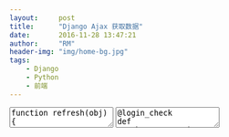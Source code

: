 ```yaml
---
layout:     post
title:      "Django Ajax 获取数据"
date:       2016-11-28 13:47:21
author:     "RM"
header-img: "img/home-bg.jpg"
tags:
    - Django
    - Python
    - 前端
---
```


<div>
<textarea>
function refresh(obj)
{
	console.log($(obj).attr("key"));
	if ($(obj).parent().children("ul").text() =="" ||$(obj).parent().children("ul").text() == null)
		$(obj).parent().append('<ul style="padding-left:1em;"></ul>');
	key = $(obj).attr("key");
	var list = "";
	var info = "";
	href = "/wc/watcher/context"+"?cp="+cp+"&port="+port+"&host="+host+"&key="+key;
	$.ajax({
        url : href,
        dataType : "json",
    }).done(function(data){
    	// info += '<ul>';</ul>
    	console.log(data);
    	for (var x in data[1]["keys"])
    		list += '<li><span onclick="refresh(this)" key="'+key+'/'+data[1]["keys"][x]+'"><a href="javascript:void(0);">'+data[1]["keys"][x]+'</a></span></li>';
   	for (var y in data[0]["values"])
    		info += '<tr><td>'+y+':</td><td>'+data[0]["values"][y]+'</td></tr>';
    	console.log(info);

    	$(obj).parent().children("ul").html(list);
    	$(".watcher-info tbody").html(info);
    	console.log(list);
    });
}

</textarea>
<textarea>
@login_check
def watcher_context(request):
	GET = request.GET
	cp_type = int(GET["cp"])
	cp_port = int(GET["port"])
	cp_host = GET["host"]
	cp_key  = GET["key"]
	print(cp_key)
	watcher = Watcher.Watcher(cp_type)
	watcher.clearWatchData()
	watcher.connect(cp_host,cp_port)
	watcher.requireQueryWatcher(cp_key)

	if cp_key == 'root/network/messages':
		for x in range(1,3):
			time.sleep(2)
			watcher.processOne()
			values = watcher.watchData
	else:
		time.sleep(0.5)
		watcher.processOne()
		values = watcher.watchData
	print(values)
	return HttpResponse(json.dumps(values),content_type="application/json")

</textarea>
</div>
